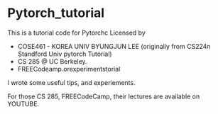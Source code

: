 # Pytorch_tutorial
This is a tutorial code for Pytorchc Licensed by

- COSE461 - KOREA UNIV BYUNGJUN LEE (originally from CS224n Standford Univ pytorch Tutorial)
- CS 285 @ UC Berkeley.
- FREECodeamp.orexperimentstorial

I wrote some useful tips, and experiements. 

For those CS 285, FREECodeCamp, their lectures are available on YOUTUBE.
